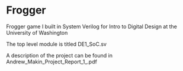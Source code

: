 # Frogger
Frogger game I built in System Verilog for Intro to Digital Design at the University of Washington

The top level module is titled DE1_SoC.sv

A description of the project can be found in Andrew_Makin_Project_Report_1_.pdf
